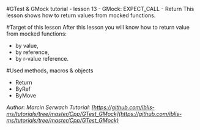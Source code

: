 #GTest & GMock tutorial - lesson 13 - GMock: EXPECT_CALL - Return
This lesson shows how to return values from mocked functions.

#Target of this lesson
After this lesson you will know how to return value from mocked functions:
- by value,
- by reference,
- by r-value reference.

#Used methods, macros & objects
- Return
- ByRef
- ByMove


*Author: Marcin Serwach*
*Tutorial: [https://github.com/iblis-ms/tutorials/tree/master/Cpp/GTest_GMock](https://github.com/iblis-ms/tutorials/tree/master/Cpp/GTest_GMock)*
